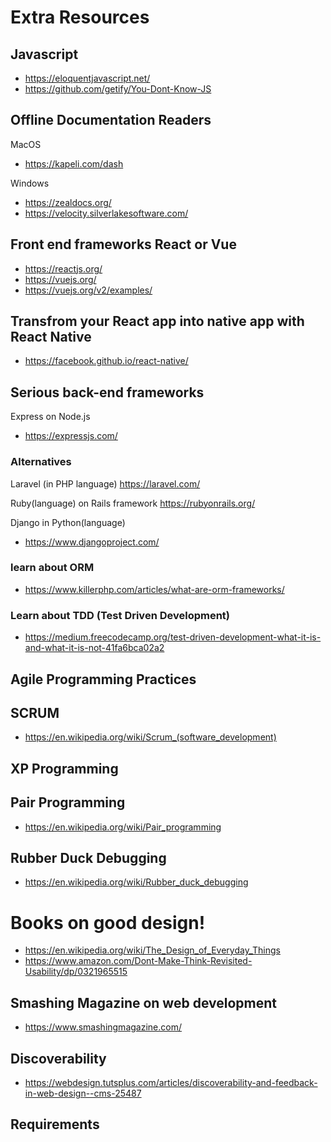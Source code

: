 # Extra Resources

## Javascript

* https://eloquentjavascript.net/
* https://github.com/getify/You-Dont-Know-JS

## Offline Documentation Readers
MacOS
* https://kapeli.com/dash

Windows
* https://zealdocs.org/
* https://velocity.silverlakesoftware.com/

## Front end frameworks React or Vue

* https://reactjs.org/
* https://vuejs.org/
* https://vuejs.org/v2/examples/

## Transfrom your React app into native app with React Native
* https://facebook.github.io/react-native/

## Serious back-end frameworks
Express on Node.js
* https://expressjs.com/

### Alternatives
Laravel (in PHP language)
https://laravel.com/

Ruby(language) on Rails framework
https://rubyonrails.org/

Django in Python(language)
* https://www.djangoproject.com/

### learn about ORM

* https://www.killerphp.com/articles/what-are-orm-frameworks/

### Learn about TDD (Test Driven Development)

* https://medium.freecodecamp.org/test-driven-development-what-it-is-and-what-it-is-not-41fa6bca02a2


## Agile Programming Practices

## SCRUM
* https://en.wikipedia.org/wiki/Scrum_(software_development)

## XP Programming


## Pair Programming

* https://en.wikipedia.org/wiki/Pair_programming


## Rubber Duck Debugging

* https://en.wikipedia.org/wiki/Rubber_duck_debugging

# Books on good design!

* https://en.wikipedia.org/wiki/The_Design_of_Everyday_Things
* https://www.amazon.com/Dont-Make-Think-Revisited-Usability/dp/0321965515

## Smashing Magazine on web development
* https://www.smashingmagazine.com/

## Discoverability
* https://webdesign.tutsplus.com/articles/discoverability-and-feedback-in-web-design--cms-25487

## Requirements


 

